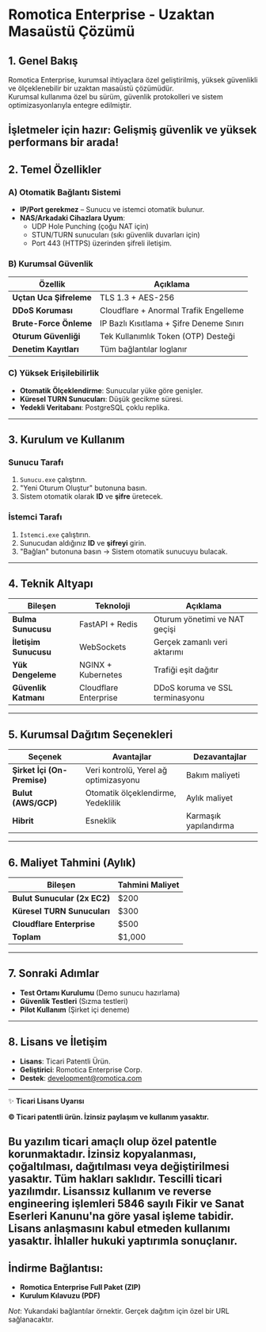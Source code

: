 # Romotica Enterprise - Uzaktan Masaüstü Çözümü

## 1. Genel Bakış
Romotica Enterprise, kurumsal ihtiyaçlara özel geliştirilmiş, yüksek güvenlikli ve ölçeklenebilir bir uzaktan masaüstü çözümüdür.  
Kurumsal kullanıma özel bu sürüm, güvenlik protokolleri ve sistem optimizasyonlarıyla entegre edilmiştir.

İşletmeler için hazır: Gelişmiş güvenlik ve yüksek performans bir arada!
---

## 2. Temel Özellikler

### A) Otomatik Bağlantı Sistemi
- **IP/Port gerekmez** – Sunucu ve istemci otomatik bulunur.
- **NAS/Arkadaki Cihazlara Uyum**:
  - UDP Hole Punching (çoğu NAT için)
  - STUN/TURN sunucuları (sıkı güvenlik duvarları için)
  - Port 443 (HTTPS) üzerinden şifreli iletişim.

### B) Kurumsal Güvenlik

| Özellik                | Açıklama                                  |
|------------------------|-------------------------------------------|
| **Uçtan Uca Şifreleme**| TLS 1.3 + AES-256                         |
| **DDoS Koruması**      | Cloudflare + Anormal Trafik Engelleme     |
| **Brute-Force Önleme** | IP Bazlı Kısıtlama + Şifre Deneme Sınırı  |
| **Oturum Güvenliği**   | Tek Kullanımlık Token (OTP) Desteği       |
| **Denetim Kayıtları**  | Tüm bağlantılar loglanır                  |

### C) Yüksek Erişilebilirlik
- **Otomatik Ölçeklendirme**: Sunucular yüke göre genişler.
- **Küresel TURN Sunucuları**: Düşük gecikme süresi.
- **Yedekli Veritabanı**: PostgreSQL çoklu replika.

---

## 3. Kurulum ve Kullanım

### Sunucu Tarafı
1. `Sunucu.exe` çalıştırın.
2. "Yeni Oturum Oluştur" butonuna basın.
3. Sistem otomatik olarak **ID** ve **şifre** üretecek.

### İstemci Tarafı
1. `İstemci.exe` çalıştırın.
2. Sunucudan aldığınız **ID** ve **şifreyi** girin.
3. "Bağlan" butonuna basın → Sistem otomatik sunucuyu bulacak.

---

## 4. Teknik Altyapı

| Bileşen                | Teknoloji                  | Açıklama                         |
|------------------------|----------------------------|----------------------------------|
| **Bulma Sunucusu**     | FastAPI + Redis            | Oturum yönetimi ve NAT geçişi    |
| **İletişim Sunucusu**  | WebSockets                 | Gerçek zamanlı veri aktarımı     |
| **Yük Dengeleme**      | NGINX + Kubernetes         | Trafiği eşit dağıtır             |
| **Güvenlik Katmanı**   | Cloudflare Enterprise      | DDoS koruma ve SSL terminasyonu  |

---

## 5. Kurumsal Dağıtım Seçenekleri

| Seçenek                     | Avantajlar                            | Dezavantajlar           |
|-----------------------------|---------------------------------------|-------------------------|
| **Şirket İçi (On-Premise)** | Veri kontrolü, Yerel ağ optimizasyonu | Bakım maliyeti          |
| **Bulut (AWS/GCP)**         | Otomatik ölçeklendirme, Yedeklilik    | Aylık maliyet           |
| **Hibrit**                  | Esneklik                              | Karmaşık yapılandırma   |

---

## 6. Maliyet Tahmini (Aylık)

| Bileşen                       | Tahmini Maliyet  |
|-------------------------------|------------------|
| **Bulut Sunucular (2x EC2)**  | $200             |
| **Küresel TURN Sunucuları**   | $300             |
| **Cloudflare Enterprise**     | $500             |
| **Toplam**                    | $1,000           |

---

## 7. Sonraki Adımlar
- **Test Ortamı Kurulumu** (Demo sunucu hazırlama)
- **Güvenlik Testleri** (Sızma testleri)
- **Pilot Kullanım** (Şirket içi deneme)

---

## 8. Lisans ve İletişim
- **Lisans**: Ticari Patentli Ürün.
- **Geliştirici**: Romotica Enterprise Corp.
- **Destek**: development@romotica.com

---

✨ **Ticari Lisans Uyarısı**  

**© Ticari patentli ürün. İzinsiz paylaşım ve kullanım yasaktır.**

Bu yazılım ticari amaçlı olup özel patentle korunmaktadır. 
İzinsiz kopyalanması, çoğaltılması, dağıtılması veya değiştirilmesi yasaktır. Tüm hakları saklıdır.
Tescilli ticari yazılımdır. 
Lisanssız kullanım ve reverse engineering işlemleri 5846 sayılı Fikir ve Sanat Eserleri Kanunu'na göre yasal işleme tabidir.
Lisans anlaşmasını kabul etmeden kullanımı yasaktır. 
İhlaller hukuki yaptırımla sonuçlanır.
---

## İndirme Bağlantısı:
- **Romotica Enterprise Full Paket (ZIP)**
- **Kurulum Kılavuzu (PDF)**

*Not*: Yukarıdaki bağlantılar örnektir. Gerçek dağıtım için özel bir URL sağlanacaktır.
